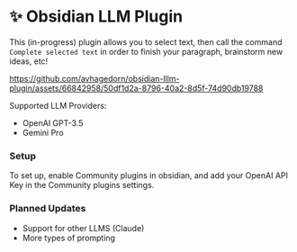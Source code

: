 # ✨ Obsidian LLM Plugin

This (in-progress) plugin allows you to select text, then call the command `Complete selected text` in order to finish your paragraph, brainstorm new ideas, etc!


https://github.com/avhagedorn/obsidian-lllm-plugin/assets/66842958/50df1d2a-8796-40a2-8d5f-74d90db19788


Supported LLM Providers:
- OpenAI GPT-3.5
- Gemini Pro

### Setup

To set up, enable Community plugins in obsidian, and add your OpenAI API Key in the Community plugins settings.

### Planned Updates

- Support for other LLMS (Claude)
- More types of prompting
